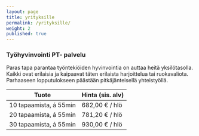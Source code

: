 ```yaml
---
layout: page
title: yrityksille
permalink: /yrityksille/
weight: 2
published: true
---
```



### Työhyvinvointi PT- palvelu

Paras tapa parantaa työntekiöiden hyvinvointia on auttaa heitä yksilötasolla. Kaikki ovat erilaisia ja kaipaavat
täten erilaista harjoittelua tai ruokavaliota. Parhaaseen lopputulokseen päästään pitkäjänteisellä yhteistyöllä.


| Tuote                     | Hinta (sis. alv)    | 
| ------------------------- | ------------------- | 
| 10 tapaamista, á 55min    | 682,00 € / hlö      | 
| 20 tapaamista, á 55min    | 781,20 € / hlö      |
| 30 tapaamista, á 55min    | 930,00 € / hlö      |




